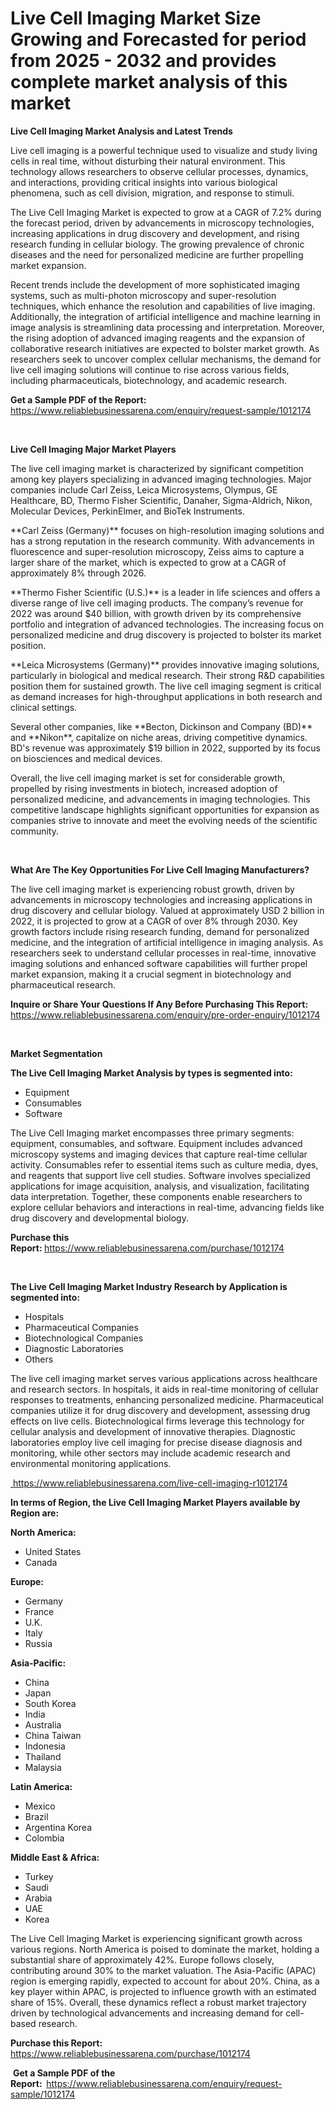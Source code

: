 <p><h1>Live Cell Imaging Market Size Growing and Forecasted for period from 2025 - 2032 and provides complete market analysis of this market</h1></p><p><strong>Live Cell Imaging Market Analysis and Latest Trends</strong></p>
<p><p>Live cell imaging is a powerful technique used to visualize and study living cells in real time, without disturbing their natural environment. This technology allows researchers to observe cellular processes, dynamics, and interactions, providing critical insights into various biological phenomena, such as cell division, migration, and response to stimuli.</p><p>The Live Cell Imaging Market is expected to grow at a CAGR of 7.2% during the forecast period, driven by advancements in microscopy technologies, increasing applications in drug discovery and development, and rising research funding in cellular biology. The growing prevalence of chronic diseases and the need for personalized medicine are further propelling market expansion. </p><p>Recent trends include the development of more sophisticated imaging systems, such as multi-photon microscopy and super-resolution techniques, which enhance the resolution and capabilities of live imaging. Additionally, the integration of artificial intelligence and machine learning in image analysis is streamlining data processing and interpretation. Moreover, the rising adoption of advanced imaging reagents and the expansion of collaborative research initiatives are expected to bolster market growth. As researchers seek to uncover complex cellular mechanisms, the demand for live cell imaging solutions will continue to rise across various fields, including pharmaceuticals, biotechnology, and academic research.</p></p>
<p><strong>Get a Sample PDF of the Report:&nbsp;</strong> <a href="https://www.reliablebusinessarena.com/enquiry/request-sample/1012174?utm_campaign=3453&utm_medium=2&utm_source=Github&utm_content=ia&utm_term=16042025&utm_id=live-cell-imaging">https://www.reliablebusinessarena.com/enquiry/request-sample/1012174</a></p>
<p>&nbsp;</p>
<p><strong>Live Cell Imaging Major Market Players</strong></p>
<p><p>The live cell imaging market is characterized by significant competition among key players specializing in advanced imaging technologies. Major companies include Carl Zeiss, Leica Microsystems, Olympus, GE Healthcare, BD, Thermo Fisher Scientific, Danaher, Sigma-Aldrich, Nikon, Molecular Devices, PerkinElmer, and BioTek Instruments.</p><p>**Carl Zeiss (Germany)** focuses on high-resolution imaging solutions and has a strong reputation in the research community. With advancements in fluorescence and super-resolution microscopy, Zeiss aims to capture a larger share of the market, which is expected to grow at a CAGR of approximately 8% through 2026.</p><p>**Thermo Fisher Scientific (U.S.)** is a leader in life sciences and offers a diverse range of live cell imaging products. The company’s revenue for 2022 was around $40 billion, with growth driven by its comprehensive portfolio and integration of advanced technologies. The increasing focus on personalized medicine and drug discovery is projected to bolster its market position.</p><p>**Leica Microsystems (Germany)** provides innovative imaging solutions, particularly in biological and medical research. Their strong R&D capabilities position them for sustained growth. The live cell imaging segment is critical as demand increases for high-throughput applications in both research and clinical settings.</p><p>Several other companies, like **Becton, Dickinson and Company (BD)** and **Nikon**, capitalize on niche areas, driving competitive dynamics. BD's revenue was approximately $19 billion in 2022, supported by its focus on biosciences and medical devices.</p><p>Overall, the live cell imaging market is set for considerable growth, propelled by rising investments in biotech, increased adoption of personalized medicine, and advancements in imaging technologies. This competitive landscape highlights significant opportunities for expansion as companies strive to innovate and meet the evolving needs of the scientific community.</p></p>
<p>&nbsp;</p>
<p><strong>What Are The Key Opportunities For Live Cell Imaging Manufacturers?</strong></p>
<p><p>The live cell imaging market is experiencing robust growth, driven by advancements in microscopy technologies and increasing applications in drug discovery and cellular biology. Valued at approximately USD 2 billion in 2022, it is projected to grow at a CAGR of over 8% through 2030. Key growth factors include rising research funding, demand for personalized medicine, and the integration of artificial intelligence in imaging analysis. As researchers seek to understand cellular processes in real-time, innovative imaging solutions and enhanced software capabilities will further propel market expansion, making it a crucial segment in biotechnology and pharmaceutical research.</p></p>
<p><strong>Inquire or Share Your Questions If Any Before Purchasing This Report:</strong> <a href="https://www.reliablebusinessarena.com/enquiry/pre-order-enquiry/1012174?utm_campaign=3453&utm_medium=2&utm_source=Github&utm_content=ia&utm_term=16042025&utm_id=live-cell-imaging">https://www.reliablebusinessarena.com/enquiry/pre-order-enquiry/1012174</a></p>
<p>&nbsp;</p>
<p><strong>Market Segmentation</strong></p>
<p><strong>The Live Cell Imaging Market Analysis by types is segmented into:</strong></p>
<p><ul><li>Equipment</li><li>Consumables</li><li>Software</li></ul></p>
<p><p>The Live Cell Imaging market encompasses three primary segments: equipment, consumables, and software. Equipment includes advanced microscopy systems and imaging devices that capture real-time cellular activity. Consumables refer to essential items such as culture media, dyes, and reagents that support live cell studies. Software involves specialized applications for image acquisition, analysis, and visualization, facilitating data interpretation. Together, these components enable researchers to explore cellular behaviors and interactions in real-time, advancing fields like drug discovery and developmental biology.</p></p>
<p><strong>Purchase this Report:&nbsp;</strong><a href="https://www.reliablebusinessarena.com/purchase/1012174?utm_campaign=3453&utm_medium=2&utm_source=Github&utm_content=ia&utm_term=16042025&utm_id=live-cell-imaging">https://www.reliablebusinessarena.com/purchase/1012174</a></p>
<p>&nbsp;</p>
<p><strong>The Live Cell Imaging Market Industry Research by Application is segmented into:</strong></p>
<p><ul><li>Hospitals</li><li>Pharmaceutical Companies</li><li>Biotechnological Companies</li><li>Diagnostic Laboratories</li><li>Others</li></ul></p>
<p><p>The live cell imaging market serves various applications across healthcare and research sectors. In hospitals, it aids in real-time monitoring of cellular responses to treatments, enhancing personalized medicine. Pharmaceutical companies utilize it for drug discovery and development, assessing drug effects on live cells. Biotechnological firms leverage this technology for cellular analysis and development of innovative therapies. Diagnostic laboratories employ live cell imaging for precise disease diagnosis and monitoring, while other sectors may include academic research and environmental monitoring applications.</p></p>
<p><a href="https://www.reliablebusinessarena.com/live-cell-imaging-r1012174?utm_campaign=3453&utm_medium=2&utm_source=Github&utm_content=ia&utm_term=16042025&utm_id=live-cell-imaging">&nbsp;https://www.reliablebusinessarena.com/live-cell-imaging-r1012174</a></p>
<p><strong>In terms of Region, the Live Cell Imaging Market Players available by Region are:</strong></p>
<p>
    <p> <strong> North America: </strong>
        <ul>
            <li>United States</li>
            <li>Canada</li>
        </ul>
        </p> 
    <p> <strong> Europe: </strong>
        <ul>
            <li>Germany</li>
            <li>France</li>
            <li>U.K.</li>
            <li>Italy</li>
            <li>Russia</li>
        </ul>
        </p> 
    <p> <strong> Asia-Pacific: </strong>
        <ul>
            <li>China</li>
            <li>Japan</li>
            <li>South Korea</li>
            <li>India</li>
            <li>Australia</li>
            <li>China Taiwan</li>
            <li>Indonesia</li>
            <li>Thailand</li>
            <li>Malaysia</li>
        </ul>
        </p> 
    <p> <strong> Latin America: </strong>
        <ul>
            <li>Mexico</li>
            <li>Brazil</li>
            <li>Argentina Korea</li>
            <li>Colombia</li>
        </ul>
        </p> 
    <p> <strong> Middle East & Africa: </strong>
        <ul>
            <li>Turkey</li>
            <li>Saudi</li>
            <li>Arabia</li>
            <li>UAE</li>
            <li>Korea</li>
        </ul>
    </p>
    </p>
<p><p>The Live Cell Imaging Market is experiencing significant growth across various regions. North America is poised to dominate the market, holding a substantial share of approximately 42%. Europe follows closely, contributing around 30% to the market valuation. The Asia-Pacific (APAC) region is emerging rapidly, expected to account for about 20%. China, as a key player within APAC, is projected to influence growth with an estimated share of 15%. Overall, these dynamics reflect a robust market trajectory driven by technological advancements and increasing demand for cell-based research.</p></p>
<p><strong>Purchase this Report: </strong><a href="https://www.reliablebusinessarena.com/purchase/1012174?utm_campaign=3453&utm_medium=2&utm_source=Github&utm_content=ia&utm_term=16042025&utm_id=live-cell-imaging">https://www.reliablebusinessarena.com/purchase/1012174</a></p>
<p>&nbsp;<strong>Get a Sample PDF of the Report:&nbsp;&nbsp;</strong><a href="https://www.reliablebusinessarena.com/enquiry/request-sample/1012174?utm_campaign=3453&utm_medium=2&utm_source=Github&utm_content=ia&utm_term=16042025&utm_id=live-cell-imaging">https://www.reliablebusinessarena.com/enquiry/request-sample/1012174</a></p>
<p><strong></strong></p>
<p><p></p><p></p><p></p></p>